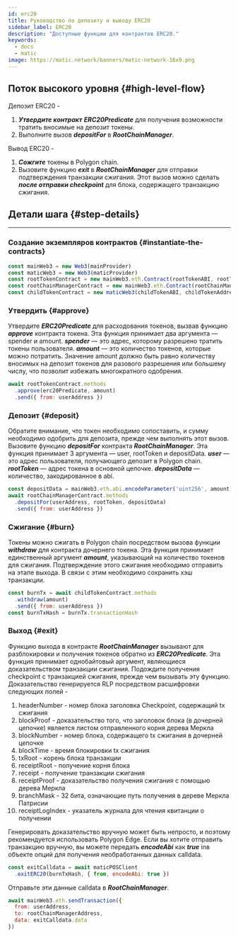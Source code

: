 ```yaml
---
id: erc20
title: Руководство по депозиту и выводу ERC20
sidebar_label: ERC20
description: "Доступные функции для контрактов ERC20."
keywords:
  - docs
  - matic
image: https://matic.network/banners/matic-network-16x9.png
---
```


## Поток высокого уровня {#high-level-flow}

Депозит ERC20 -

1. **_Утвердите контракт_** **_ERC20Predicate_** для получения возможности тратить вносимые на депозит токены.
2. Выполните вызов **_depositFor_** в **_RootChainManager_**.

Вывод ERC20 -

1. **_Сожгите_** токены в Polygon chain.
2. Вызовите функцию **_exit_** в **_RootChainManager_** для отправки подтверждения транзакции сжигания. Этот вызов можно сделать **_после отправки checkpoint_** для блока, содержащего транзакцию сжигания.

## Детали шага {#step-details}
---

### Создание экземпляров контрактов {#instantiate-the-contracts}
```js
const mainWeb3 = new Web3(mainProvider)
const maticWeb3 = new Web3(maticProvider)
const rootTokenContract = new mainWeb3.eth.Contract(rootTokenABI, rootTokenAddress)
const rootChainManagerContract = new mainWeb3.eth.Contract(rootChainManagerABI, rootChainManagerAddress)
const childTokenContract = new maticWeb3(childTokenABI, childTokenAddress)
```

### Утвердить {#approve}
Утвердите **_ERC20Predicate_** для расходования токенов, вызвав функцию **_approve_** контракта токена. Эта функция принимает два аргумента — spender и amount. **_spender_** — это адрес, которому разрешено тратить токены пользователя. **_amount_** — это количество токенов, которые можно потратить. Значение amount должно быть равно количеству вносимых на депозит токенов для разового разрешения или большему числу, что позволит избежать многократного одобрения.
```js
await rootTokenContract.methods
  .approve(erc20Predicate, amount)
  .send({ from: userAddress })
```

### Депозит {#deposit}
Обратите внимание, что токен необходимо сопоставить, и сумму необходимо одобрить для депозита, прежде чем выполнять этот вызов.  
 Вызовите функцию **_depositFor_** контракта **_RootChainManager_**. Эта функция принимает 3 аргумента — user, rootToken и depositData. **_user_** — это адрес пользователя, получающего депозит в Polygon chain. **_rootToken_** — адрес токена в основной цепочке. **_depositData_** — количество, закодированное в abi.
```js
const depositData = mainWeb3.eth.abi.encodeParameter('uint256', amount)
await rootChainManagerContract.methods
  .depositFor(userAddress, rootToken, depositData)
  .send({ from: userAddress })
```

### Сжигание {#burn}
Токены можно сжигать в Polygon chain посредством вызова функции **_withdraw_** для контракта дочернего токена. Эта функция принимает единственный аргумент **_amount_**, указывающий на количество токенов для сжигания. Подтверждение этого сжигания необходимо отправить на этапе выхода. В связи с этим необходимо сохранить хэш транзакции.
```js
const burnTx = await childTokenContract.methods
  .withdraw(amount)
  .send({ from: userAddress })
const burnTxHash = burnTx.transactionHash
```

### Выход {#exit}
Функцию выхода в контракте **_RootChainManager_** вызывают для разблокировки и получения токенов обратно из **_ERC20Predicate_**. Эта функция принимает однобайтовый аргумент, являющиеся доказательством транзакции сжигания. Подождите получения checkpoint с транзакцией сжигания, прежде чем вызывать эту функцию. Доказательство генерируется RLP посредством расшифровки следующих полей -

1. headerNumber - номер блока заголовка Checkpoint, содержащий tx сжигания
2. blockProof - доказательство того, что заголовок блока (в дочерней цепочке) является листом отправленного корня дерева Меркла
3. blockNumber - номер блока, содержащего tx сжигания в дочерней цепочке
4. blockTime - время блокировки tx сжигания
5. txRoot - корень блока транзакции
6. receiptRoot - получение корня блока
7. receipt - получение транзакции сжигания
8. receiptProof - доказательство получения сжигания с помощью дерева Меркла
9. branchMask - 32 бита, означающие путь получения в дереве Меркла Патрисии
10. receiptLogIndex - указатель журнала для чтения квитанции о получении

Генерировать доказательство вручную может быть непросто, и поэтому рекомендуется использовать Polygon Edge. Если вы хотите отправить транзакцию вручную, вы можете передать **_encodeAbi_** как **_true_** inв объекте опций для получения необработанных данных calldata.
```js
const exitCalldata = await maticPOSClient
  .exitERC20(burnTxHash, { from, encodeAbi: true })
```

Отправьте эти данные calldata в **_RootChainManager_**.
```js
await mainWeb3.eth.sendTransaction({
  from: userAddress,
  to: rootChainManagerAddress,
  data: exitCalldata.data
})
```
